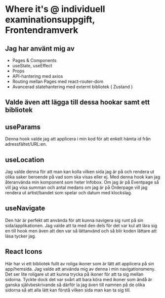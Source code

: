 # Where it's @ individuell examinationsuppgift, Frontendramverk

## Jag har använt mig av
- Pages & Components
- useState, useEffect
- Props
- API-hantering med axios
- Routing mellan Pages med react-router-dom
- Avancerad statehantering med externt bibliotek ( Zustand )


## Valde även att lägga till dessa hookar samt ett bibliotek

## useParams
Denna hook valde jag att applicera i min kod för att enkelt hämta id från adressfältet/URL:en.

## useLocation
Jag valde denna för att man kan kolla vilken sida jag är på och rendera ut olika saker beroende på vad som ska visas eller ej.
Med denna hook kan jag återanvända min komponent som heter Infobox. 
Om jag är på Eventpage så vill jag visa summan och antal medans om jag är på Orderpage vill jag rendera ut artist/bandet som spelar och datum med klockslag.

## useNavigate
Den här är perfekt att använda för att kunna navigera sig runt på sin sida/applikationen. 
Jag valde att ta med den dels för det var kul att lära sig en till hook men även att den var så lättanvänd och så blir koden lättare att läsa tycker jag.

## React Icons
Här har vi ett bibliotek fullt av roliga ikoner som är lätt att applicera på sin app/hemsida. Jag valde att använda mig av denna i min navigationsmeny.
Det ser lite roligare ut att kunna trycka på ikoner för att ta sig mellan sidorna. Tyckte dock det var svårt att bara köra med ikoner som ändå är ganska självbeskrivande så därför la jag även till namnen på de olika sidorna så att alla lätt kan förstå vilken sida man kan ta sig till.